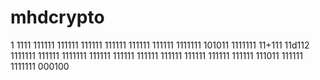 
# mhdcrypto
1
1111
111111
111111
111111
111111
111111
111111
1111111
101011
1111111
11+111
11d112
1111111
111111
1111111
111111
111111
111111
111111
111111
111111
111111
111011
111111
1111111
000100
